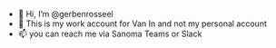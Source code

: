 - 👋 Hi, I’m @gerbenrosseel
- 👀 This is my work account for Van In and not my personal account
- 📫 you can reach me via Sanoma Teams or Slack

<!---
gerbenrosseel/gerbenrosseel is a ✨ special ✨ repository because its `README.md` (this file) appears on your GitHub profile.
You can click the Preview link to take a look at your changes.
--->
